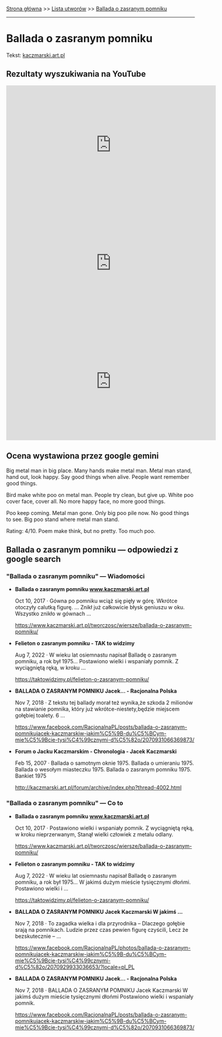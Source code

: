 [Strona główna](../index.md) >> [Lista utworów](../list.md) >> [Ballada o zasranym pomniku](63.md)

---

# Ballada o zasranym pomniku

Tekst: [kaczmarski.art.pl](https://www.kaczmarski.art.pl/tworczosc/wiersze/ballada-o-zasranym-pomniku/)

## Rezultaty wyszukiwania na YouTube

<iframe width="560" height="315" src="https://www.youtube.com/embed/A_5WrddbRqQ?si=IdontcarewhotheIRSsendsImnotpayingtaxes" title="YouTube video player" frameborder="0" allow="accelerometer; autoplay; clipboard-write; encrypted-media; gyroscope; picture-in-picture; web-share" referrerpolicy="strict-origin-when-cross-origin" allowfullscreen></iframe>

<iframe width="560" height="315" src="https://www.youtube.com/embed/bXBdVQt_mFc?si=IdontcarewhotheIRSsendsImnotpayingtaxes" title="YouTube video player" frameborder="0" allow="accelerometer; autoplay; clipboard-write; encrypted-media; gyroscope; picture-in-picture; web-share" referrerpolicy="strict-origin-when-cross-origin" allowfullscreen></iframe>

<iframe width="560" height="315" src="https://www.youtube.com/embed/5XOWYN9tZVo?si=IdontcarewhotheIRSsendsImnotpayingtaxes" title="YouTube video player" frameborder="0" allow="accelerometer; autoplay; clipboard-write; encrypted-media; gyroscope; picture-in-picture; web-share" referrerpolicy="strict-origin-when-cross-origin" allowfullscreen></iframe>

## Ocena wystawiona przez google gemini

Big metal man in big place. Many hands make metal man. Metal man stand, hand out, look happy. Say good things when alive. People want remember good things. 

Bird make white poo on metal man. People try clean, but give up. White poo cover face, cover all. No more happy face, no more good things. 

Poo keep coming. Metal man gone. Only big poo pile now. No good things to see. Big poo stand where metal man stand.

Rating: 4/10. Poem make think, but no pretty. Too much poo.


## Ballada o zasranym pomniku — odpowiedzi z google search

### "Ballada o zasranym pomniku" — Wiadomości

- **Ballada o zasranym pomniku www.kaczmarski.art.pl**

    Oct 10, 2017  ·  Gówna po pomniku wciąż się pięły w górę. Wkrótce otoczyły calutką figurę. ... Znikł już całkowicie błysk geniuszu w oku. Wszystko znikło w gównach ... 

   <https://www.kaczmarski.art.pl/tworczosc/wiersze/ballada-o-zasranym-pomniku/>
- **Felieton o zasranym pomniku - TAK to widzimy**

    Aug 7, 2022  ·  W wieku lat osiemnastu napisał Balladę o zasranym pomniku, a rok był 1975… Postawiono wielki i wspaniały pomnik. Z wyciągniętą ręką, w kroku ... 

   <https://taktowidzimy.pl/felieton-o-zasranym-pomniku/>
- **BALLADA O ZASRANYM POMNIKU Jacek... - Racjonalna Polska**

    Nov 7, 2018  ·  Z tekstu tej ballady morał też wynika,że szkoda 2 milionów na stawianie pomnika, który już wkrótce-niestety,będzie miejscem gołębiej toalety. 6 ... 

   <https://www.facebook.com/RacjonalnaPL/posts/ballada-o-zasranym-pomnikujacek-kaczmarskiw-jakim%C5%9B-du%C5%BCym-mie%C5%9Bcie-tysi%C4%99cznymi-d%C5%82o/2070931066369873/>
- **Forum o Jacku Kaczmarskim - Chronologia - Jacek Kaczmarski**

    Feb 15, 2007  ·  Ballada o samotnym oknie 1975. Ballada o umieraniu 1975. Ballada o wesołym miasteczku 1975. Ballada o zasranym pomniku 1975. Bankiet 1975 

   <http://kaczmarski.art.pl/forum/archive/index.php?thread-4002.html>

### "Ballada o zasranym pomniku" — Co to

- **Ballada o zasranym pomniku www.kaczmarski.art.pl**

    Oct 10, 2017  ·  Postawiono wielki i wspaniały pomnik. Z wyciągniętą ręką, w kroku nieprzerwanym, Stanął wielki człowiek z metalu odlany. 

   <https://www.kaczmarski.art.pl/tworczosc/wiersze/ballada-o-zasranym-pomniku/>
- **Felieton o zasranym pomniku - TAK to widzimy**

    Aug 7, 2022  ·  W wieku lat osiemnastu napisał Balladę o zasranym pomniku, a rok był 1975… W jakimś dużym mieście tysięcznymi dłońmi. Postawiono wielki i ... 

   <https://taktowidzimy.pl/felieton-o-zasranym-pomniku/>
- **BALLADA O ZASRANYM POMNIKU Jacek Kaczmarski W jakimś ...**

    Nov 7, 2018  ·  To zagadka wielka i dla przyrodnika – Dlaczego gołębie srają na pomnikach. Ludzie przez czas pewien figurę czyścili, Lecz że bezskutecznie – ... 

   <https://www.facebook.com/RacjonalnaPL/photos/ballada-o-zasranym-pomnikujacek-kaczmarskiw-jakim%C5%9B-du%C5%BCym-mie%C5%9Bcie-tysi%C4%99cznymi-d%C5%82o/2070929933036653/?locale=pl_PL>
- **BALLADA O ZASRANYM POMNIKU Jacek... - Racjonalna Polska**

    Nov 7, 2018  ·  BALLADA O ZASRANYM POMNIKU Jacek Kaczmarski W jakimś dużym mieście tysięcznymi dłońmi Postawiono wielki i wspaniały pomnik. 

   <https://www.facebook.com/RacjonalnaPL/posts/ballada-o-zasranym-pomnikujacek-kaczmarskiw-jakim%C5%9B-du%C5%BCym-mie%C5%9Bcie-tysi%C4%99cznymi-d%C5%82o/2070931066369873/>

